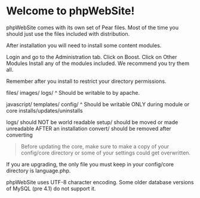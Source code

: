 Welcome to phpWebSite!
======================

phpWebSite comes with its own set of Pear files. Most of the time you
should just use the files included with distribution.

After installation you will need to install some content modules.

Login and go to the Administration tab.
Click on Boost.
Click on Other Modules
Install any of the modules included. We recommend you try them all.

Remember after you install to restrict your directory permissions.

files/
images/
logs/
^ Should be writable to by apache.

javascript/
templates/
config/
^ Should be writable ONLY during module or core installs/updates/uninstalls

logs/     should NOT be world readable
setup/    should be moved or made unreadable AFTER an installation
convert/  should be removed after converting

> Before updating the core, make sure to make a copy of your
> config/core directory or some of your settings could get
> overwritten.

If you are upgrading, the only file you must keep in your config/core
directory is language.php.

phpWebSite uses UTF-8 character encoding. Some older database versions
of MySQL (pre 4.1) do not support it.
